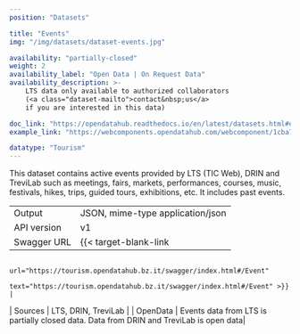```yaml
---
position: "Datasets"

title: "Events"
img: "/img/datasets/dataset-events.jpg"

availability: "partially-closed"
weight: 2
availability_label: "Open Data | On Request Data"
availability_description: >-
    LTS data only available to authorized collaborators
    (<a class="dataset-mailto">contact&nbsp;us</a>
    if you are interested in this data)

doc_link: "https://opendatahub.readthedocs.io/en/latest/datasets.html#event-dataset"
example_link: "https://webcomponents.opendatahub.com/webcomponent/1cba7d30-8331-4b4a-b528-c4e03279365c?from=%2F"

datatype: "Tourism"
---
```


This dataset contains active events provided by LTS (TIC Web), DRIN and TreviLab such as meetings, fairs, markets, performances, courses, music, festivals, hikes, trips, guided tours, exhibitions, etc. It includes past events.

|             |                                                                                        |
| :---------- | -------------------------------------------------------------------------------------- |
| Output      | JSON, mime-type application/json                                                       |
| API version | v1                                                                                     |
| Swagger URL | {{< target-blank-link
                        url="https://tourism.opendatahub.bz.it/swagger/index.html#/Event"
                        text="https://tourism.opendatahub.bz.it/swagger/index.html#/Event" >}}                             |
| Sources     | LTS, DRIN, TreviLab                                                                   |
| OpenData    | Events data from LTS is partially closed data. Data from DRIN and TreviLab is open data|
